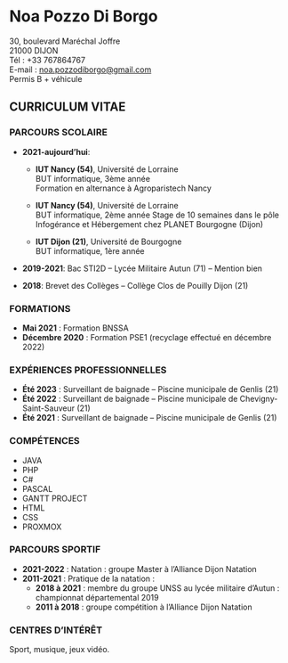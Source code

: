 # Noa Pozzo Di Borgo
30, boulevard Maréchal Joffre  
21000 DIJON  
Tél : +33 767864767  
E-mail : noa.pozzodiborgo@gmail.com  
Permis B + véhicule

## CURRICULUM VITAE

### PARCOURS SCOLAIRE
- **2021-aujourd’hui**:
  - **IUT Nancy (54)**, Université de Lorraine  
  BUT informatique, 3ème année  
  Formation en alternance à Agroparistech Nancy  

  - **IUT Nancy (54)**, Université de Lorraine  
  BUT informatique, 2ème année
  Stage de 10 semaines dans le pôle Infogérance et Hébergement chez PLANET Bourgogne (Dijon) 

  - **IUT Dijon (21)**, Université de Bourgogne  
  BUT informatique, 1ère année   

- **2019-2021**: Bac STI2D – Lycée Militaire Autun (71) – Mention bien  
- **2018**: Brevet des Collèges – Collège Clos de Pouilly Dijon (21)  

### FORMATIONS  
- **Mai 2021** : Formation BNSSA  
- **Décembre 2020** : Formation PSE1 (recyclage effectué en décembre 2022)  

### EXPÉRIENCES PROFESSIONNELLES  
- **Été 2023** : Surveillant de baignade – Piscine municipale de Genlis (21)  
- **Été 2022** : Surveillant de baignade – Piscine municipale de Chevigny-Saint-Sauveur (21)  
- **Été 2021** : Surveillant de baignade – Piscine municipale de Genlis (21)  

### COMPÉTENCES  
- JAVA  
- PHP  
- C#  
- PASCAL  
- GANTT PROJECT  
- HTML  
- CSS  
- PROXMOX  

### PARCOURS SPORTIF  
- **2021-2022** : Natation : groupe Master à l’Alliance Dijon Natation  
- **2011-2021** : Pratique de la natation :  
  - **2018 à 2021** : membre du groupe UNSS au lycée militaire d’Autun : championnat départemental 2019  
  - **2011 à 2018** : groupe compétition à l’Alliance Dijon Natation  

### CENTRES D’INTÉRÊT  
Sport, musique, jeux vidéo.
